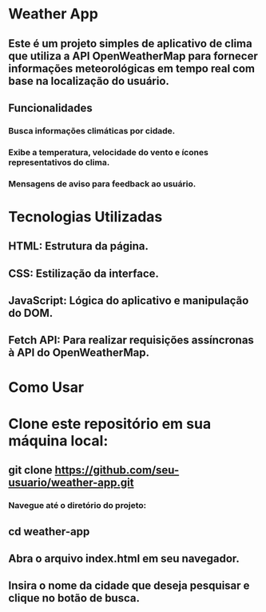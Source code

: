 # Weather App
## Este é um projeto simples de aplicativo de clima que utiliza a API OpenWeatherMap para fornecer informações meteorológicas em tempo real com base na localização do usuário.

## Funcionalidades
### Busca informações climáticas por cidade.
### Exibe a temperatura, velocidade do vento e ícones representativos do clima.
### Mensagens de aviso para feedback ao usuário.
# Tecnologias Utilizadas
##  HTML: Estrutura da página.
## CSS: Estilização da interface.
## JavaScript: Lógica do aplicativo e manipulação do DOM.
## Fetch API: Para realizar requisições assíncronas à API do OpenWeatherMap.
# Como Usar
# Clone este repositório em sua máquina local:
## git clone https://github.com/seu-usuario/weather-app.git
### Navegue até o diretório do projeto:
## cd weather-app
## Abra o arquivo index.html em seu navegador.

## Insira o nome da cidade que deseja pesquisar e clique no botão de busca.
